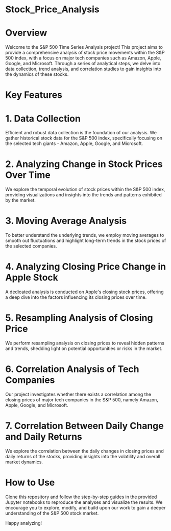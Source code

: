 # Stock_Price_Analysis
# Overview
Welcome to the S&P 500 Time Series Analysis project! This project aims to provide a comprehensive analysis of stock price movements within the S&P 500 index, with a focus on major tech companies such as Amazon, Apple, Google, and Microsoft. Through a series of analytical steps, we delve into data collection, trend analysis, and correlation studies to gain insights into the dynamics of these stocks.

# Key Features
# 1. Data Collection
Efficient and robust data collection is the foundation of our analysis. We gather historical stock data for the S&P 500 index, specifically focusing on the selected tech giants - Amazon, Apple, Google, and Microsoft.

# 2. Analyzing Change in Stock Prices Over Time
We explore the temporal evolution of stock prices within the S&P 500 index, providing visualizations and insights into the trends and patterns exhibited by the market.

# 3. Moving Average Analysis
To better understand the underlying trends, we employ moving averages to smooth out fluctuations and highlight long-term trends in the stock prices of the selected companies.

# 4. Analyzing Closing Price Change in Apple Stock
A dedicated analysis is conducted on Apple's closing stock prices, offering a deep dive into the factors influencing its closing prices over time.

# 5. Resampling Analysis of Closing Price
We perform resampling analysis on closing prices to reveal hidden patterns and trends, shedding light on potential opportunities or risks in the market.

# 6. Correlation Analysis of Tech Companies
Our project investigates whether there exists a correlation among the closing prices of major tech companies in the S&P 500, namely Amazon, Apple, Google, and Microsoft.

# 7. Correlation Between Daily Change and Daily Returns
We explore the correlation between the daily changes in closing prices and daily returns of the stocks, providing insights into the volatility and overall market dynamics.

# How to Use
Clone this repository and follow the step-by-step guides in the provided Jupyter notebooks to reproduce the analyses and visualize the results. We encourage you to explore, modify, and build upon our work to gain a deeper understanding of the S&P 500 stock market.

Happy analyzing!

